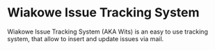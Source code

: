 Wiakowe Issue Tracking System
=============================

Wiakowe Issue Tracking System (AKA Wits) is an easy to use tracking system, that allow to insert and update issues via mail.
